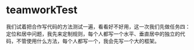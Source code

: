 # teamworkTest
我们试着把合作写代码的方法测试一遍，看看好不好用，这一次我们先做任务四：定位和居中问题，我先来定制规则，每个人都写一个水平、垂直居中的独立的代码，不管使用什么方法，每个人都写一个，我会先写一个大的框架。
